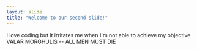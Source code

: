 ```yaml
---
layout: slide
title: "Welcome to our second slide!"
---
```

I love coding but it irritates me when I'm not able to achieve my objective
VALAR MORGHULIS -- ALL MEN MUST DIE
